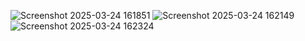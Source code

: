 ![Screenshot 2025-03-24 161851](https://github.com/user-attachments/assets/dca6a707-222b-4d9c-9e58-bbc30fafab28)
![Screenshot 2025-03-24 162149](https://github.com/user-attachments/assets/8fc11ef9-6cb0-42dc-86d6-2156ccd66095)
![Screenshot 2025-03-24 162324](https://github.com/user-attachments/assets/34f41b7e-41e7-4d70-99bd-ad7e8f3514b6)
